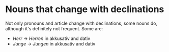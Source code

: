 # Nouns that change with declinations
Not only pronouns and article change with declinations, some nouns do, although it's definitely not frequent. Some are:

* *Herr* -> *Herren* in akkusativ and dativ
* *Junge* -> *Jungen* in akkusativ and dativ
